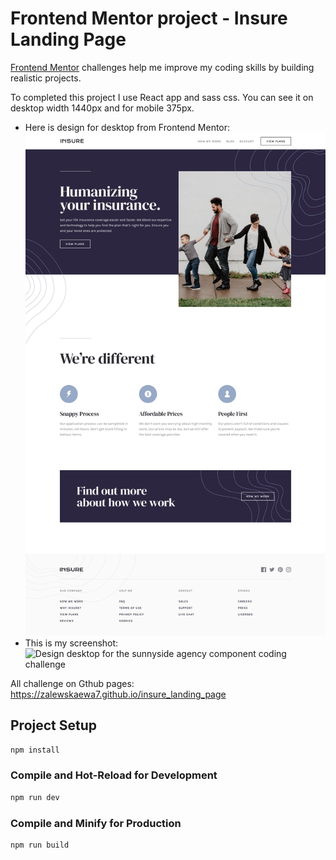 # Frontend Mentor project - Insure Landing Page
[Frontend Mentor](https://www.frontendmentor.io) challenges help me improve my coding skills by building realistic projects.

To completed this project I use React app and sass css. You can see it on desktop width 1440px and for mobile 375px.

- Here is design for desktop from Frontend Mentor:
![Design desktop for the sunnyside agency coding challenge](./desktop-design.jpg)
- This is my screenshot:
![Design desktop for the sunnyside agency component coding challenge](./public/images/Screenshot_desktop.jpg.png)

All challenge on Gthub pages: https://zalewskaewa7.github.io/insure_landing_page


## Project Setup

```sh
npm install
```

### Compile and Hot-Reload for Development

```sh
npm run dev
```

### Compile and Minify for Production

```sh
npm run build
```
